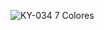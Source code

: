 ![KY-034 7 Colores](https://github.com/Brandon-SR/Sensores_R2/assets/132231023/b6e9f812-b286-40a2-aa86-11c43f6826b2)
